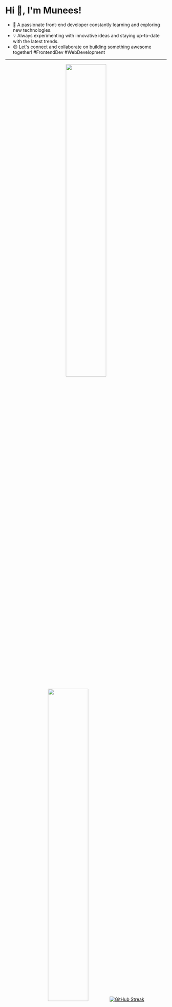 # Hi 👋, I'm Munees!

- 🌱 A  passionate front-end developer constantly learning and exploring new technologies.
- 💡 Always experimenting with innovative ideas and staying up-to-date with the latest trends.
- 😊 Let's connect and collaborate on building something awesome together! #FrontendDev #WebDevelopment

---

<p align="center">
  <img height="50%" width="auto" src ="https://github-readme-stats.vercel.app/api?username=sayeedmunees&show_icons=true&count_private=true&theme=darcula&hide_border=true&hide=issues,contribs&bg_color=00000000">
  <img height="50%" width="auto" src ="https://github-readme-stats.vercel.app/api/top-langs/?username=sayeedmunees&layout=compact&hide_border=true&theme=darcula&bg_color=00000000&langs_count=6&exclude_repo=Pacman-AI">
  <a href="https://git.io/streak-stats"><img src="https://github-readme-streak-stats.herokuapp.com?user=sayeedmunees&theme=graywhite&border_radius=10&mode=weekly" alt="GitHub Streak" /></a>
</p>


---
<p align="center">
  <a href="https://html.com/" target="_blank">
    <img src="https://img.shields.io/badge/HTML-%23E34F26.svg?style=flat-square&logo=html5&logoColor=white" alt="HTML">
  </a>
  <a href="https://www.w3.org/Style/CSS/Overview.en.html" target="_blank">
    <img src="https://img.shields.io/badge/CSS-%231572B6.svg?style=flat-square&logo=css3&logoColor=white" alt="CSS">
  </a>
   <a href="https://www.javascript.com/" target="_blank">
    <img src="https://img.shields.io/badge/JavaScript-%23F7DF1E.svg?style=flat-square&logo=javascript&logoColor=black" alt="JavaScript">
  </a>
   <a href="https://www.python.org/" target="_blank">
    <img src="https://img.shields.io/badge/Python-%2314354C.svg?style=flat-square&logo=python&logoColor=white" alt="Python">
  </a>
</p>
